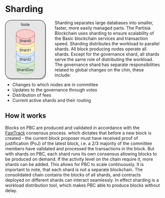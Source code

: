 # Sharding 

<img style="float: left;" src="Sharding.png">

Sharding separates large databases into smaller, faster, more easily managed parts. The Partisia Blockchain uses sharding to ensure scalability of the Basic blockchain
services and transaction speed. Sharding distributes the workload to parallel shards. All block producing nodes operate all shards. 
Except for the governance shard, all shards serve the same role of distributing the workload. The governance shard has separate responsibilities related to global changes on the chin, these include:

- Changes to which nodes are in committee
- Updates to the governance through votes
- Distribution of fees
- Current active shards and their routing

## How it works

Blocks on PBC are produced and validated in accordance with the [FastTrack](consensus.md) consensus process. which dictates that before a new block is created - the current block proposer must have received proof of justification (PoJ) of the latest block, i.e. a 2/3 majority of the committee members have validated and processed the transactions in the block.
But with shards on PBC, each shard runs its own consensus allowing blocks to be produced on demand. If the activity level on the chain require it, more shards can be added. This allows for PBC to scale continuously.
It is important to note, that each shard is not a separate blockchain. The consolidated chain contains the blocks of all shards, and contracts deployed on different shards can interact seamlessly. In effect sharding is a workload distribution tool, which makes PBC able to produce blocks without delay.



